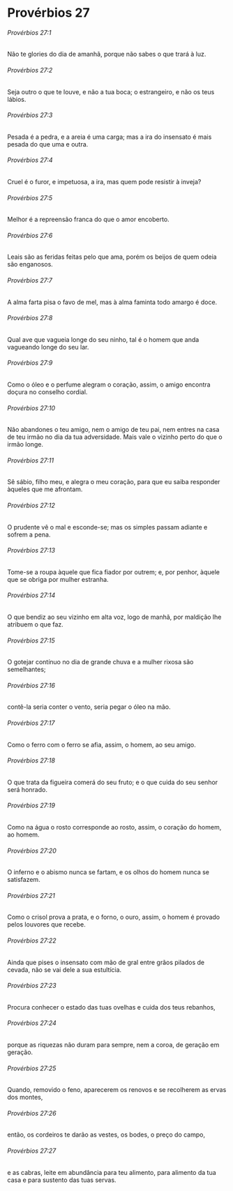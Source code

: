 # Provérbios 27

###### Provérbios 27:1

Não te glories do dia de amanhã, porque não sabes o que trará à luz.

###### Provérbios 27:2

Seja outro o que te louve, e não a tua boca; o estrangeiro, e não os teus lábios.

###### Provérbios 27:3

Pesada é a pedra, e a areia é uma carga; mas a ira do insensato é mais pesada do que uma e outra.

###### Provérbios 27:4

Cruel é o furor, e impetuosa, a ira, mas quem pode resistir à inveja?

###### Provérbios 27:5

Melhor é a repreensão franca do que o amor encoberto.

###### Provérbios 27:6

Leais são as feridas feitas pelo que ama, porém os beijos de quem odeia são enganosos.

###### Provérbios 27:7

A alma farta pisa o favo de mel, mas à alma faminta todo amargo é doce.

###### Provérbios 27:8

Qual ave que vagueia longe do seu ninho, tal é o homem que anda vagueando longe do seu lar.

###### Provérbios 27:9

Como o óleo e o perfume alegram o coração, assim, o amigo encontra doçura no conselho cordial.

###### Provérbios 27:10

Não abandones o teu amigo, nem o amigo de teu pai, nem entres na casa de teu irmão no dia da tua adversidade. Mais vale o vizinho perto do que o irmão longe.

###### Provérbios 27:11

Sê sábio, filho meu, e alegra o meu coração, para que eu saiba responder àqueles que me afrontam.

###### Provérbios 27:12

O prudente vê o mal e esconde-se; mas os simples passam adiante e sofrem a pena.

###### Provérbios 27:13

Tome-se a roupa àquele que fica fiador por outrem; e, por penhor, àquele que se obriga por mulher estranha.

###### Provérbios 27:14

O que bendiz ao seu vizinho em alta voz, logo de manhã, por maldição lhe atribuem o que faz.

###### Provérbios 27:15

O gotejar contínuo no dia de grande chuva e a mulher rixosa são semelhantes;

###### Provérbios 27:16

contê-la seria conter o vento, seria pegar o óleo na mão.

###### Provérbios 27:17

Como o ferro com o ferro se afia, assim, o homem, ao seu amigo.

###### Provérbios 27:18

O que trata da figueira comerá do seu fruto; e o que cuida do seu senhor será honrado.

###### Provérbios 27:19

Como na água o rosto corresponde ao rosto, assim, o coração do homem, ao homem.

###### Provérbios 27:20

O inferno e o abismo nunca se fartam, e os olhos do homem nunca se satisfazem.

###### Provérbios 27:21

Como o crisol prova a prata, e o forno, o ouro, assim, o homem é provado pelos louvores que recebe.

###### Provérbios 27:22

Ainda que pises o insensato com mão de gral entre grãos pilados de cevada, não se vai dele a sua estultícia.

###### Provérbios 27:23

Procura conhecer o estado das tuas ovelhas e cuida dos teus rebanhos,

###### Provérbios 27:24

porque as riquezas não duram para sempre, nem a coroa, de geração em geração.

###### Provérbios 27:25

Quando, removido o feno, aparecerem os renovos e se recolherem as ervas dos montes,

###### Provérbios 27:26

então, os cordeiros te darão as vestes, os bodes, o preço do campo,

###### Provérbios 27:27

e as cabras, leite em abundância para teu alimento, para alimento da tua casa e para sustento das tuas servas.

